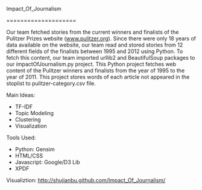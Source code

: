 Impact_Of_Journalism

====================

Our team fetched stories from the current winners and finalists of the Pulitzer Prizes website (www.pulitzer.org). Since there were only 18 years of data available on the website, our team read and stored stories from 12 different fields of the finalists between 1995 and 2012 using Python. To fetch this content, our team imported urllib2 and BeautifulSoup packages to our impactOfJournalism.py project. This Python project fetches web content of the Pulitzer winners and finalists from the year of 1995 to the year of 2011. This project stores words of each article not appeared in the stoplist to pulitzer-category.csv file. 

Main Ideas: 
- TF-IDF 
- Topic Modeling
- Clustering 
- Visualization 

Tools Used: 
- Python: Gensim
- HTML/CSS
- Javascript: Google/D3 Lib
- XPDF 

Visualiztion: http://shujianbu.github.com/Impact_Of_Journalism/
